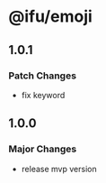 # @ifu/emoji

## 1.0.1

### Patch Changes

- fix keyword

## 1.0.0

### Major Changes

- release mvp version
